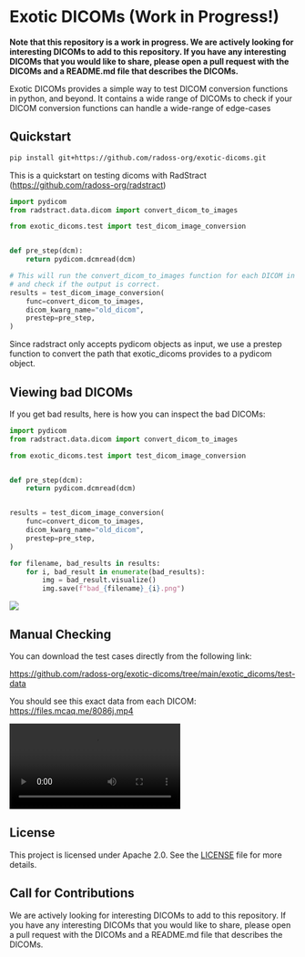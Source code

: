 # Exotic DICOMs (Work in Progress!)

**Note that this repository is a work in progress. We are actively looking for interesting DICOMs to add to this repository. If you have any interesting DICOMs that you would like to share, please open a pull request with the DICOMs and a README.md file that describes the DICOMs.**

Exotic DICOMs provides a simple way to test DICOM conversion functions in python, and beyond. It contains a wide range of DICOMs to check if your DICOM conversion functions can handle a wide-range of edge-cases

## Quickstart

```bash
pip install git+https://github.com/radoss-org/exotic-dicoms.git
```

This is a quickstart on testing dicoms with RadStract (https://github.com/radoss-org/radstract)

```python
import pydicom
from radstract.data.dicom import convert_dicom_to_images

from exotic_dicoms.test import test_dicom_image_conversion


def pre_step(dcm):
    return pydicom.dcmread(dcm)

# This will run the convert_dicom_to_images function for each DICOM in the test data.
# and check if the output is correct.
results = test_dicom_image_conversion(
    func=convert_dicom_to_images,
    dicom_kwarg_name="old_dicom",
    prestep=pre_step,
)
```

Since radstract only accepts pydicom objects as input, we use a prestep function to convert the path that exotic_dicoms provides to a pydicom object.

## Viewing bad DICOMs

If you get bad results, here is how you can inspect the bad DICOMs:

```python
import pydicom
from radstract.data.dicom import convert_dicom_to_images

from exotic_dicoms.test import test_dicom_image_conversion


def pre_step(dcm):
    return pydicom.dcmread(dcm)


results = test_dicom_image_conversion(
    func=convert_dicom_to_images,
    dicom_kwarg_name="old_dicom",
    prestep=pre_step,
)

for filename, bad_results in results:
    for i, bad_result in enumerate(bad_results):
        img = bad_result.visualize()
        img.save(f"bad_{filename}_{i}.png")
```

![](https://files.mcaq.me/4a8h3.png)

## Manual Checking

You can download the test cases directly from the following link:

https://github.com/radoss-org/exotic-dicoms/tree/main/exotic_dicoms/test-data

You should see this exact data from each DICOM: https://files.mcaq.me/8086j.mp4

![](https://files.mcaq.me/8086j.mp4)

## License

This project is licensed under Apache 2.0. See the [LICENSE](LICENSE) file for more details.

## Call for Contributions

We are actively looking for interesting DICOMs to add to this repository. If you have any interesting DICOMs that you would like to share, please open a pull request with the DICOMs and a README.md file that describes the DICOMs.